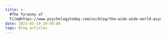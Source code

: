 ```yaml
---
title: >-
  #The Tyranny of
  Film@https://www.psychologytoday.com/us/blog/the-wide-wide-world-psychology/201607/the-tyranny-film
date: 2023-05-19 20:59:00
tags: Blog articles
---
```

